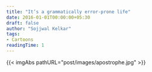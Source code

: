 ```yaml
---
title: "It’s a grammatically error-prone life"
date: 2016-01-01T00:00:00+05:30
draft: false
author: "Sojjwal Kelkar"
tags:
- Cartoons
readingTime: 1
---
```

{{< imgAbs pathURL="post/images/apostrophe.jpg" >}}
&nbsp;